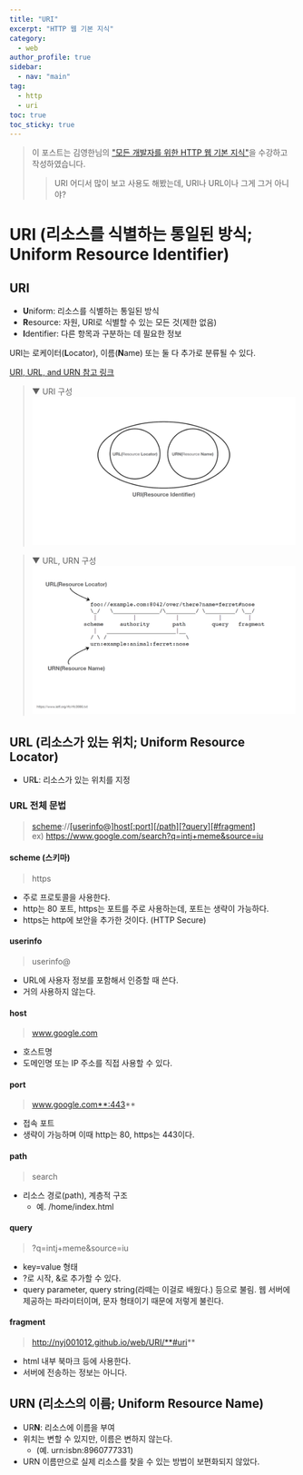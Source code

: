 ```yaml
---
title: "URI"
excerpt: "HTTP 웹 기본 지식"
category: 
  - web
author_profile: true
sidebar:
  - nav: "main" 
tag:
  - http
  - uri
toc: true
toc_sticky: true
---
```

> 이 포스트는 김영한님의 ["모든 개발자를 위한 HTTP 웹 기본 지식"](https://www.inflearn.com/course/http-%EC%9B%B9-%EB%84%A4%ED%8A%B8%EC%9B%8C%ED%81%AC)을 수강하고 작성하였습니다.  
>> URI 어디서 많이 보고 사용도 해봤는데, URI나 URL이나 그게 그거 아니야?

# URI (리소스를 식별하는 통일된 방식; Uniform Resource Identifier)
## URI
- **U**niform: 리소스를 식별하는 통일된 방식
- **R**esource: 자원, URI로 식별할 수 있는 모든 것(제한 없음)
- **I**dentifier: 다른 항목과 구분하는 데 필요한 정보

URI는 로케이터(**L**ocator), 이름(**N**ame) 또는 둘 다 추가로 분류될 수 있다.  

[URI, URL, and URN 참고 링크](https://www.ietf.org/rfc/rfc3986.txt)

> ▼ URI 구성
![uri](/assets/images/page/web/2021-12-23_uri.png)

> ▼ URL, URN 구성
![url_urn](/assets/images/page/web/2021-12-23_url_urn.png)

## URL (리소스가 있는 위치; Uniform Resource Locator)
- UR**L**: 리소스가 있는 위치를 지정

### URL 전체 문법
> [scheme](#scheme-스키마)://[\[userinfo@\]](#userinfo)[host](#host)[\[:port\]](#port)[\[/path\]](#path)[\[?query\]](#query)[\[#fragment\]](#fragment)  
> ex) <https://www.google.com/search?q=intj+meme&source=iu>

#### scheme (스키마)
> https

- 주로 프로토콜을 사용한다.
- http는 80 포트, https는 포트를 주로 사용하는데, 포트는 생략이 가능하다.
- https는 http에 보안을 추가한 것이다. (HTTP Secure)

#### userinfo
> userinfo@

- URL에 사용자 정보를 포함해서 인증할 때 쓴다.
- 거의 사용하지 않는다.

#### host
> www.google.com

- 호스트명
- 도메인명 또는 IP 주소를 직접 사용할 수 있다.

#### port
> www.google.com**:443**

- 접속 포트
- 생략이 가능하며 이때 http는 80, https는 443이다.

#### path
> search

- 리소스 경로(path), 계층적 구조
  - 예. /home/index.html

#### query
> ?q=intj+meme&source=iu

- key=value 형태
- ?로 시작, &로 추가할 수 있다.
- query parameter, query string(라떼는 이걸로 배웠다.) 등으로 불림. 웹 서버에 제공하는 파라미터이며, 문자 형태이기 때문에 저렇게 불린다.

#### fragment
> http://nyj001012.github.io/web/URI/**#uri**

- html 내부 북마크 등에 사용한다.
- 서버에 전송하는 정보는 아니다.

## URN (리소스의 이름; Uniform Resource Name)
- UR**N**: 리소스에 이름을 부여
- 위치는 변할 수 있지만, 이름은 변하지 않는다.
  - (예. urn:isbn:8960777331)
- URN 이름만으로 실제 리소스를 찾을 수 있는 방법이 보편화되지 않았다.
